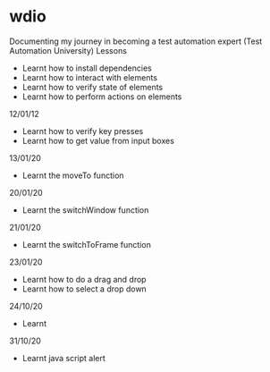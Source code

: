 # wdio
Documenting my journey in becoming a test automation expert (Test Automation University)
Lessons 
- Learnt how to install dependencies 
- Learnt how to interact with elements
- Learnt how to verify state of elements 
- Learnt how to perform actions on elements

12/01/12 
- Learnt how to verify key presses 
- Learnt how to get value from input boxes

13/01/20
- Learnt the moveTo function 

20/01/20 
- Learnt the switchWindow function 

21/01/20 
- Learnt the switchToFrame function

23/01/20
- Learnt how to do a drag and drop
- Learnt how to select a drop down 

24/10/20 
- Learnt 

31/10/20
- Learnt java script alert 